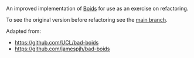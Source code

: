 An improved implementation of [Boids](http://dl.acm.org/citation.cfm?doid=37401.37406)
for use as an exercise on refactoring.

To see the original version before refactoring see the [main branch](https://github.com/jack89roberts/bad-boids/tree/main).

Adapted from:
- https://github.com/UCL/bad-boids
- https://github.com/jamespjh/bad-boids
